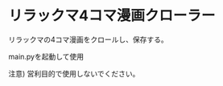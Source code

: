 リラックマ4コマ漫画クローラー
================================

リラックマの4コマ漫画をクロールし、保存する。

main.pyを起動して使用

注意) 営利目的で使用しないでください。
